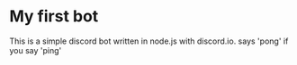 # My first bot

This is a simple discord bot written in node.js with discord.io.  says 'pong' if you say 'ping'
